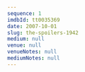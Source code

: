 ```yaml
---
sequence: 1
imdbId: tt0035369
date: 2007-10-01
slug: the-spoilers-1942
medium: null
venue: null
venueNotes: null
mediumNotes: null
---
```


